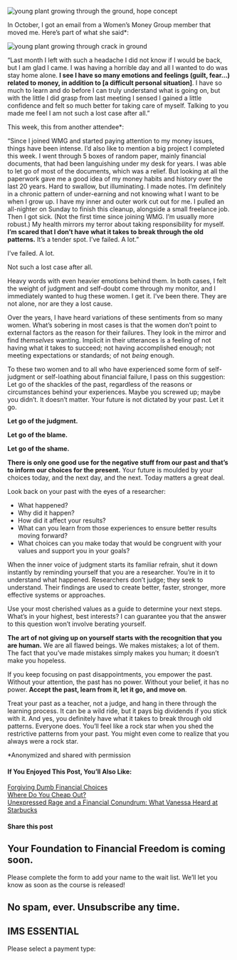 ![young plant growing through the ground, hope concept](https://yourfinanciallaunchpad.com/wp-content/uploads/elementor/thumbs/iStock-493770526-for-blog-post-qdc6cpthe1jg09nepcheyd0ymqwyqy89x64timb4aw.jpg "young plant growing through the ground")

In October, I got an email from a Women’s Money Group member that moved me. Here’s part of what she said\*:

![young plant growing through crack in ground](http://yflmainprod.wpengine.com/wp-content/uploads/2018/11/iStock-493770526-for-blog-post.jpg)

“Last month I left with such a headache I did not know if I would be back, but I am glad I came. I was having a horrible day and all I wanted to do was stay home alone. **I see I have so many emotions and feelings (guilt, fear…) related to money, in addition to \[a difficult personal situation\]**. I have so much to learn and do before I can truly understand what is going on, but with the little I did grasp from last meeting I sensed I gained a little confidence and felt so much better for taking care of myself. Talking to you made me feel I am not such a lost case after all.”

This week, this from another attendee\*:

“Since I joined WMG and started paying attention to my money issues, things have been intense. I’d also like to mention a big project I completed this week. I went through 5 boxes of random paper, mainly financial documents, that had been languishing under my desk for years. I was able to let go of most of the documents, which was a relief. But looking at all the paperwork gave me a good idea of my money habits and history over the last 20 years. Hard to swallow, but illuminating. I made notes. I’m definitely in a chronic pattern of under-earning and not knowing what I want to be when I grow up. I have my inner and outer work cut out for me. I pulled an all-nighter on Sunday to finish this cleanup, alongside a small freelance job. Then I got sick. (Not the first time since joining WMG. I’m usually more robust.) My health mirrors my terror about taking responsibility for myself. **I’m scared that I don’t have what it takes to break through the old patterns.** It’s a tender spot. I’ve failed. A lot.”

I’ve failed. A lot.

Not such a lost case after all.

Heavy words with even heavier emotions behind them. In both cases, I felt the weight of judgment and self-doubt come through my monitor, and I immediately wanted to hug these women. I get it. I’ve been there. They are not alone, nor are they a lost cause.

Over the years, I have heard variations of these sentiments from so many women. What’s sobering in most cases is that the women don’t point to external factors as the reason for their failures. They look in the mirror and find *themselves* wanting. Implicit in their utterances is a feeling of not having what it takes to succeed; not having accomplished enough; not meeting expectations or standards; of not *being* enough.

To these two women and to all who have experienced some form of self-judgment or self-loathing about financial failure, I pass on this suggestion: Let go of the shackles of the past, regardless of the reasons or circumstances behind your experiences. Maybe you screwed up; maybe you didn’t. It doesn’t matter. Your future is not dictated by your past. Let it go.

**Let go of the judgment.**

**Let go of the blame.**

**Let go of the shame.**

**There is only one good use for the negative stuff from our past and that’s to inform our choices for the present.** Your future is moulded by your choices today, and the next day, and the next. Today matters a great deal.

Look back on your past with the eyes of a researcher:

- What happened?
- Why did it happen?
- How did it affect your results?
- What can you learn from those experiences to ensure better results moving forward?
- What choices can you make today that would be congruent with your values and support you in your goals?

When the inner voice of judgment starts its familiar refrain, shut it down instantly by reminding yourself that you are a researcher. You’re in it to understand what happened. Researchers don’t judge; they seek to understand. Their findings are used to create better, faster, stronger, more effective systems or approaches.

Use your most cherished values as a guide to determine your next steps. What’s in your highest, best interests? I can guarantee you that the answer to this question won’t involve berating yourself.

**The art of not giving up on yourself starts with the recognition that you are human.** We are all flawed beings. We makes mistakes; a lot of them. The fact that you’ve made mistakes simply makes you human; it doesn’t make you hopeless.

If you keep focusing on past disappointments, you empower the past. Without your attention, the past has no power. Without your belief, it has no power. **Accept the past, learn from it, let it go, and move on**.

Treat your past as a teacher, not a judge, and hang in there through the learning process. It can be a wild ride, but it pays big dividends if you stick with it. And yes, you definitely have what it takes to break through old patterns. Everyone does. You’ll feel like a rock star when you shed the restrictive patterns from your past. You might even come to realize that you always were a rock star.

\*Anonymized and shared with permission

#### If You Enjoyed This Post, You’ll Also Like:

[Forgiving Dumb Financial Choices](https://yflmainprod.wpengine.com/2018/08/forgiving-dumb-financial-choices/)  
[Where Do You Cheap Out?](https://yflmainprod.wpengine.com/2018/03/where-do-you-cheap-out/)  
[Unexpressed Rage and a Financial Conundrum: What Vanessa Heard at Starbucks](https://yflmainprod.wpengine.com/2018/08/unexpressed-rage-and-a-financial-conundrum-what-vanessa-heard-at-starbucks/)

#### Share this post

## Your Foundation to Financial Freedom is coming soon.

Please complete the form to add your name to the wait list. We’ll let you know as soon as the course is released!

## No spam, ever. Unsubscribe any time.

## IMS ESSENTIAL

Please select a payment type: